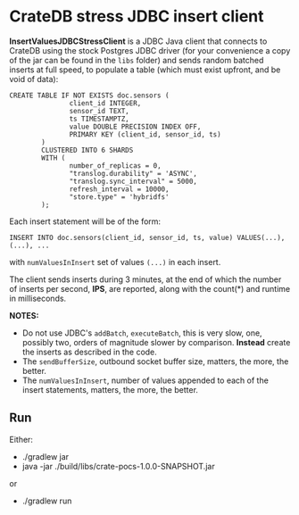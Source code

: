 # CrateDB stress JDBC insert client

**InsertValuesJDBCStressClient** is a JDBC Java client that connects to CrateDB using 
the stock Postgres JDBC driver (for your convenience a copy of the jar can be found in 
the ``libs`` folder) and sends random batched inserts at full speed, to populate a table 
(which must exist upfront, and be void of data):

```
CREATE TABLE IF NOT EXISTS doc.sensors (
               client_id INTEGER,
               sensor_id TEXT,
               ts TIMESTAMPTZ,
               value DOUBLE PRECISION INDEX OFF,
               PRIMARY KEY (client_id, sensor_id, ts)
        )
        CLUSTERED INTO 6 SHARDS
        WITH (
               number_of_replicas = 0,
               "translog.durability" = 'ASYNC',
               "translog.sync_interval" = 5000,
               refresh_interval = 10000,
               "store.type" = 'hybridfs'
        );
```

Each insert statement will be of the form:

```
INSERT INTO doc.sensors(client_id, sensor_id, ts, value) VALUES(...), (...), ...
```

with ``numValuesInInsert`` set of values ``(...)`` in each insert. 

The client sends inserts during 3 minutes, at the end of which the number of 
inserts per second, **IPS**, are reported, along with the count(*) and runtime 
in milliseconds.

**NOTES:**

- Do not use JDBC's ``addBatch``, ``executeBatch``, this is very slow, one, 
  possibly two, orders of magnitude slower by comparison. **Instead** create 
  the inserts as described in the code.
- The ``sendBufferSize``, outbound socket buffer size, matters, the more, the 
  better.
- The ``numValuesInInsert``, number of values appended to each of the insert 
  statements, matters, the more, the better.

## Run

Either:
 
- ./gradlew jar
- java -jar ./build/libs/crate-pocs-1.0.0-SNAPSHOT.jar

or

- ./gradlew run
